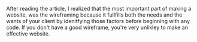 After reading the article, I realized that the most important part of making a website, was  the wireframing because it fullfills both the needs and the wants of your client by idenitfying those factors before beginning with any code. If you don't have a good wireframe, you're very unlikley to make an effective website.